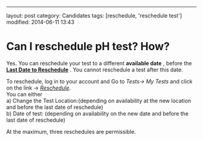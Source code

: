 ---
layout: post
category: Candidates
tags: [reschedule, 'reschedule test']
modified: 2014-06-11 13:43


# Can I reschedule pH test? How?

Yes. You can reschedule your test to a different **available date** , before the **<u>Last Date to Reschedule</u>** . You cannot reschedule a test after this date.  
To reschedule, log in to your account and Go to _Tests-> My Tests_ and click on the link -> _<u>Reschedule</u>_.  
You can either  
a) Change the Test Location:(depending on availability at the new location and before the last date of reschedule)  
b) Date of test: (depending on availability on the new date and before the last date of reschedule)  
  
  
At the maximum, three reschedules are permissible.

